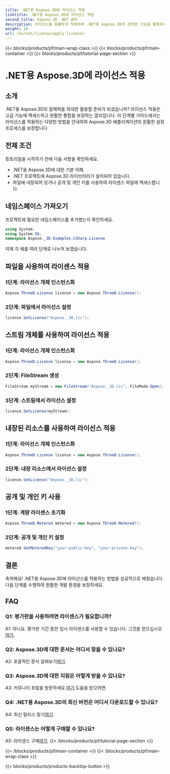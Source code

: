 ```yaml
---
title: .NET용 Aspose.3D에 라이선스 적용
linktitle: .NET용 Aspose.3D에 라이선스 적용
second_title: Aspose.3D .NET API
description: 라이선스를 원활하게 적용하여 .NET용 Aspose.3D의 강력한 기능을 활용하세요. 원활한 통합 경험을 위해 단계별 가이드를 따르세요.
weight: 10
url: /ko/net/license/apply-license/
---
```


{{< blocks/products/pf/main-wrap-class >}}
{{< blocks/products/pf/main-container >}}
{{< blocks/products/pf/tutorial-page-section >}}

# .NET용 Aspose.3D에 라이선스 적용

## 소개

.NET용 Aspose.3D의 잠재력을 최대한 활용할 준비가 되셨습니까? 라이선스 적용은 고급 기능에 액세스하고 원활한 통합을 보장하는 열쇠입니다. 이 단계별 가이드에서는 라이선스를 적용하는 다양한 방법을 안내하여 Aspose.3D 애플리케이션의 원활한 설정 프로세스를 보장합니다.

## 전제 조건

튜토리얼을 시작하기 전에 다음 사항을 확인하세요.

- .NET용 Aspose.3D에 대한 기본 이해.
- .NET 프로젝트에 Aspose.3D 라이브러리가 설치되어 있습니다.
- 파일에 내장되어 있거나 공개 및 개인 키를 사용하여 라이센스 파일에 액세스합니다.

## 네임스페이스 가져오기

프로젝트에 필요한 네임스페이스를 추가했는지 확인하세요.

```csharp
using System;
using System.IO;
namespace Aspose._3D.Examples.CSharp.License
```

이제 각 예를 여러 단계로 나누어 보겠습니다.

## 파일을 사용하여 라이센스 적용

### 1단계: 라이선스 개체 인스턴스화

```csharp
Aspose.ThreeD.License license = new Aspose.ThreeD.License();
```

### 2단계: 파일에서 라이선스 설정

```csharp
license.SetLicense("Aspose._3D.lic");
```

## 스트림 개체를 사용하여 라이선스 적용

### 1단계: 라이선스 개체 인스턴스화

```csharp
Aspose.ThreeD.License license = new Aspose.ThreeD.License();
```

### 2단계: FileStream 생성

```csharp
FileStream myStream = new FileStream("Aspose._3D.lic", FileMode.Open);
```

### 3단계: 스트림에서 라이선스 설정

```csharp
license.SetLicense(myStream);
```

## 내장된 리소스를 사용하여 라이선스 적용

### 1단계: 라이선스 개체 인스턴스화

```csharp
Aspose.ThreeD.License license = new Aspose.ThreeD.License();
```

### 2단계: 내장 리소스에서 라이선스 설정

```csharp
license.SetLicense("Aspose._3D.lic");
```

## 공개 및 개인 키 사용

### 1단계: 계량 라이센스 초기화

```csharp
Aspose.ThreeD.Metered metered = new Aspose.ThreeD.Metered();
```

### 2단계: 공개 및 개인 키 설정

```csharp
metered.SetMeteredKey("your-public-key", "your-private-key");
```

## 결론

축하해요! .NET용 Aspose.3D에 라이선스를 적용하는 방법을 성공적으로 배웠습니다. 다음 단계를 수행하여 원활한 개발 환경을 보장하세요.

## FAQ

### Q1: 평가판을 사용하려면 라이센스가 필요합니까?

 A1: 아니요. 평가판 기간 동안 임시 라이센스를 사용할 수 있습니다. 그것을 얻으십시오[여기](https://purchase.aspose.com/temporary-license/).

### Q2: Aspose.3D에 대한 문서는 어디서 찾을 수 있나요?

 A2: 포괄적인 문서 살펴보기[여기](https://reference.aspose.com/3d/net/).

### Q3: Aspose.3D에 대한 지원은 어떻게 받을 수 있나요?

 A3: 커뮤니티 포럼을 방문하세요.[여기](https://forum.aspose.com/c/3d/18) 도움을 받으려면.

### Q4: .NET용 Aspose.3D의 최신 버전은 어디서 다운로드할 수 있나요?

 A4: 최신 릴리스 찾기[여기](https://releases.aspose.com/3d/net/).

### Q5: 라이센스는 어떻게 구매할 수 있나요?

 A5: 라이센스 구매[여기](https://purchase.aspose.com/buy).
{{< /blocks/products/pf/tutorial-page-section >}}

{{< /blocks/products/pf/main-container >}}
{{< /blocks/products/pf/main-wrap-class >}}

{{< blocks/products/products-backtop-button >}}
